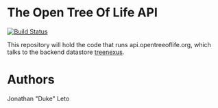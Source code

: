 # The Open Tree Of Life API

[![Build Status](https://secure.travis-ci.org/OpenTreeOfLife/api.OpenTreeOfLife.org.png)](http://travis-ci.org/OpenTreeOfLife/api.OpenTreeOfLife.org.png)

This repository will hold the code that runs api.opentreeoflife.org, which talks
to the backend datastore [treenexus](https://github.com/OpenTreeOfLife/treenexus).

# Authors

Jonathan "Duke" Leto
